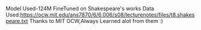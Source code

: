 Model Used-124M FineTuned on Shakespeare's works
Data Used:https://ocw.mit.edu/ans7870/6/6.006/s08/lecturenotes/files/t8.shakespeare.txt
Thanks to MIT OCW,Always Learned alot from them :)
